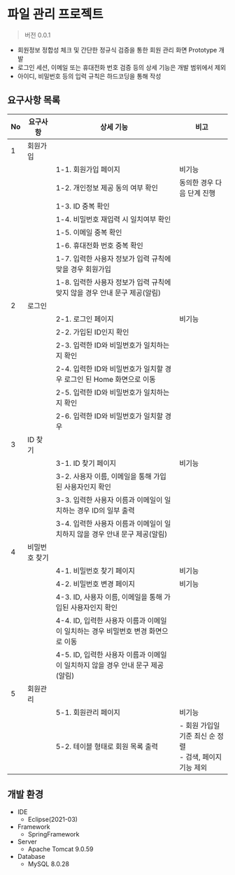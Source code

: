# 파일 관리 프로젝트

> 버전 0.0.1
- 회원정보 정합성 체크 및 간단한 정규식 검증을 통한 회원 관리 화면 Prototype 개발
- 로그인 세션, 이메일 또는 휴대전화 번호 검증 등의 상세 기능은 개발 범위에서 제외
- 아이디, 비밀번호 등의 입력 규칙은 하드코딩을 통해 작성

## 요구사항 목록
|No|요구사항|상세 기능|비고|
|---|---|---|---|
|1|회원가입|||
|||1-1. 회원가입 페이지|비기능|
|||1-2. 개인정보 제공 동의 여부 확인|동의한 경우 다음 단계 진행|
|||1-3. ID 중복 확인||
|||1-4. 비밀번호 재입력 시 일치여부 확인||
|||1-5. 이메일 중복 확인||
|||1-6. 휴대전화 번호 중복 확인||
|||1-7. 입력한 사용자 정보가 입력 규칙에 맞을 경우 회원가입||
|||1-8. 입력한 사용자 정보가 입력 규칙에 맞지 않을 경우 안내 문구 제공(알림)||
|2|로그인|||
|||2-1. 로그인 페이지|비기능|
|||2-2. 가입된 ID인지 확인||
|||2-3. 입력한 ID와 비밀번호가 일치하는지 확인||
|||2-4. 입력한 ID와 비밀번호가 일치할 경우 로그인 된 Home 화면으로 이동||
|||2-5. 입력한 ID와 비밀번호가 일치하는지 확인||
|||2-6. 입력한 ID와 비밀번호가 일치할 경우 ||
|3|ID 찾기|||
|||3-1. ID 찾기 페이지|비기능|
|||3-2. 사용자 이름, 이메일을 통해 가입된 사용자인지 확인||
|||3-3. 입력한 사용자 이름과 이메일이 일치하는 경우 ID의 일부 출력||
|||3-4. 입력한 사용자 이름과 이메일이 일치하지 않을 경우 안내 문구 제공(알림)||
|4|비밀번호 찾기|||
|||4-1. 비밀번호 찾기 페이지|비기능|
|||4-2. 비밀번호 변경 페이지|비기능|
|||4-3. ID, 사용자 이름, 이메일을 통해 가입된 사용자인지 확인||
|||4-4. ID, 입력한 사용자 이름과 이메일이 일치하는 경우 비밀번호 변경 화면으로 이동||
|||4-5. ID, 입력한 사용자 이름과 이메일이 일치하지 않을 경우 안내 문구 제공(알림)||
|5|회원관리|||
|||5-1. 회원관리 페이지|비기능|
|||5-2. 테이블 형태로 회원 목록 출력|- 회원 가입일 기준 최신 순 정렬<br>- 검색, 페이지 기능 제외|

## 개발 환경
- IDE
    - Eclipse(2021-03)
- Framework
    - SpringFramework
- Server
    - Apache Tomcat 9.0.59
- Database
    - MySQL 8.0.28